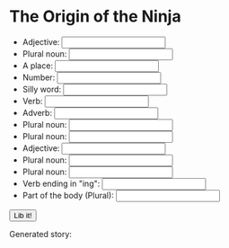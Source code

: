 # The Origin of the Ninja
<body>
    <ul>
        <li>Adjective: <input type="text" id="adj1"></li>
        <li>Plural noun: <input type="text" id="pn1"></li>
        <li>A place: <input type="text" id="place1"></li>
        <li>Number: <input type="text" id="num1"></li>
        <li>Silly word: <input type="text" id="sillwrd1"></li>
        <li>Verb: <input type="text" id="verb1"></li>
        <li>Adverb: <input type="text" id="adverb1"></li>
        <li>Plural noun: <input type="text" id="pn2"></li>
        <li>Plural noun: <input type="text" id="pn3"></li>
        <li>Adjective: <input type="text" id="adj2"></li>
        <li>Plural noun: <input type="text" id="pn4"></li>
        <li>Plural noun: <input type="text" id="pn5"></li>
        <li>Verb ending in "ing": <input type="text" id="verbing1"></li>
        <li>Part of the body (Plural): <input type="text" id="bodyprt1"></li>
    </ul>
    <button id="lib-button">Lib it!</button>
 <p>Generated story: 
    <span id="story"></span>
    </p>
    <script>
    var libButton = document.getElementById("lib-button")
    var onButtonClick = function(){
        var story = document.getElementById("story")
        var adj1 = document.getElementById("adj1").value
        var pn1 = document.getElementById("pn1").value
        var place1 = document.getElementById("place1").value 
        var num1 = document.getElementById("num1").value
        var sillwrd1 = document.getElementById("sillwrd1").value
        var verb1 = document.getElementById("verb1").value
        var adverb1 = document.getElementById("adverb1").value
        var pn2 = document.getElementById("pn2").value
        var pn3 = document.getElementById("pn3").value
        var adj2 = document.getElementById("adj2").value
        var pn4 = document.getElementById("pn4").value
        var pn5 = document.getElementById("pn5").value
        var verbing1 = document.getElementById("verbing1").value
        var bodyprt1 = document.getElementById("bodyprt1").value
        story.innerHTML = "Where do ninjas come from? Their beginnings are as mysterious and as " + adj1 + " as those of any of the ancient " + pn1 + " of the 14th century. Historians claim the ninjas originated in (the) " + place1 + " around " + num1 + " year(s) ago. The word ninja comes from the Japanese word " + sillwrd1 + " which means 'to " + verb1 + adverb1 ".' Espionage was their primary job- they acted as secret " + pn2 + ", spying on the bad guys. They were hired by royalty and other powerful " + pn3 + " to discover an enemy's " + adj2 + " weaknesses. They would sneak into opposing camps to steal passwords, battle plans, or " + pn4 + ". Known for their stealth movements, ninjas avoided detection by disguising themselves as " + pn5 + " and " + verbing1 + " quietly in the shadows. When it came to dealing with ninjas, people learned to have " + bodyprt1 +  " in the back of their heads!" 
    }
    console.log(story)
    libButton.addEventListener("click", onButtonClick)
</script>
</body>
